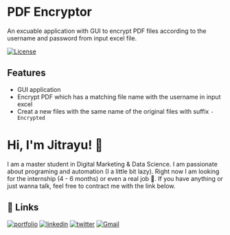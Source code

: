 
# PDF Encryptor

An excuable application with GUI to encrypt PDF files according to the username and password from input excel file.

[![License](https://img.shields.io/badge/License-Apache_2.0-blue.svg)](https://opensource.org/licenses/Apache-2.0)

## Features

- GUI application
- Encrypt PDF which has a matching file name with the username in input excel
- Creat a new files with the same name of the original files with suffix `-Encrypted`


# Hi, I'm Jitrayu! 👋

I am a master student in Digital Marketing & Data Science. I am passionate about programing and automation (I a little bit lazy). Right now I am looking for the internship (4 - 6 months) or even a real job 🤣. If you have anything or just wanna talk, feel free to contract me with the link below.


## 🔗 Links
[![portfolio](https://img.shields.io/badge/my_portfolio-000?style=for-the-badge&logo=ko-fi&logoColor=white)](https://jitrayu-punrattanapongs.notion.site/Jitrayu-Punrattanapongs-84fab5f082cd4150b2b16872f71bba9d)
[![linkedin](https://img.shields.io/badge/linkedin-0A66C2?style=for-the-badge&logo=linkedin&logoColor=white)](https://www.linkedin.com/in/jitrayu-punrattanapongs/)
[![twitter](https://img.shields.io/badge/twitter-1DA1F2?style=for-the-badge&logo=twitter&logoColor=white)](https://twitter.com/mahora65)
[![Gmail](https://img.shields.io/badge/Gmail-D14836?style=for-the-badge&logo=gmail&logoColor=white)](mailto:jitrayu.p@gmail.com)

